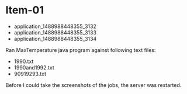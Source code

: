 Item-01
=======
- application_1488988448355_3132
- application_1488988448355_3133
- application_1488988448355_3134

Ran MaxTemperature java program against following text files:
- 1990.txt
- 1990and1992.txt
- 90919293.txt

Before I could take the screenshots of the jobs, the server was restarted.
